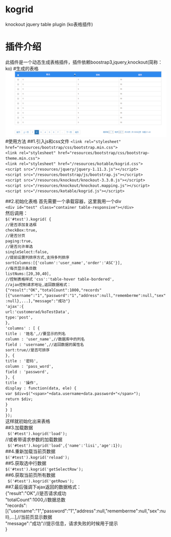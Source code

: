 # kogrid
knockout jquery  table plugin (ko表格插件)
# 插件介绍
此插件是一个动态生成表格插件，插件依赖boostrap3,jquery,knockout(简称：ko)
#生成的表格
![生成的表格](https://github.com/lj1024/kogrid/blob/master/%E7%A4%BA%E4%BE%8B.png)
#使用方法
##1.引入js和css文件
`<link rel="stylesheet" href="resources/bootstrap/css/bootstrap.min.css">`  
`<link rel="stylesheet" href="resources/bootstrap/css/bootstrap-theme.min.css">`  
`<link rel="stylesheet" href="/resources/kotable/kogrid.css">`  
`<script src="/resources/jquery/jquery-1.11.3.js"></script>`  
`<script src="/resources/bootstrap/js/bootstrap.js"></script>`  
`<script src="/resources/knockout/knockout-3.3.0.js"></script>`  
`<script src="/resources/knockout/knockout.mapping.js"></script>`  
`<script src="/resources/kotable/kogrid.js"></script>`  

##2.初始化表格
首先需要一个承载容器，这里我用一个div  
`<div id="test" class="container table-responsive"></div>`  
然后调用：  
`$('#test').kogrid( {`  
		`//是否添加复选框`  
		`checkBox:true,`  
		`//是否分页`  
		`paging:true,`  
		`//是否允许单选`  
		`singleSelect:false,`  
		`//提前设置列排序方式,支持多列排序`  
		`sortColumns:[{'column':'user_name','order':'ASC'}],`  
		`//每页显示条目数`  
		`listNums:[20,30,40],`  
                 `//控制表格样式`
 		`'css':'table-hover table-bordered',`  
     `//ajax控制请求地址,返回数据格式：{"result":"OK","totalCount":1000,"records"[{"username":"1","password":"1","address":null,"rememberme":null,"sex":null},...],"message":"成功"}`  
		`'ajax':{`  
			`url:'customerad/koTestData',`  
			`type:'post',`  
		`},`  
		`'columns' : [ {`  
			`title : '姓名',//要显示的列名`  
			`column : 'user_name',//数据库中的列名`  
			`field : 'username',//返回数据的属性名`  
			`sort:true//是否可排序`  
			`}, {`  
			`title : '密码',`  
			`column : 'pass_word',`  
			`field : 'password',`  
		`}, {`  
			`title : '操作',`  
			`display : function(data, ele) {`  
				`var $div=$("<span>"+data.username+data.password+"</span>");`   
				`return $div;`  
			`}`  
		`} ]`  
	`}); `  
  这样就初始化出来表格  
  ##3.加载数据  
  ` $('#test').kogrid('load');`  
  //或者带请求参数的加载数据  
 ` $('#test').kogrid('load',{'name':'lisi','age':1});`  
  ##4.重新加载当前页数据  
  `$('#test').kogrid('reload');`  
  ##5.获取选中行数据  
   `$('#test').kogrid('getSelectRow');`  
  ##6.获取当前页所有数据  
  ` $('#test').kogrid('getRows');`  
  ##7.最后强调下ajax返回的数据格式：  
  {"result":"OK",//是否请求成功  
  "totalCount":1000,//数据总数  
  "records":[{"username":"1","password":"1","address":null,"rememberme":null,"sex":null},...],//当前页显示数据  
  "message":"成功"//提示信息，请求失败的时候用于提示  
  }  
